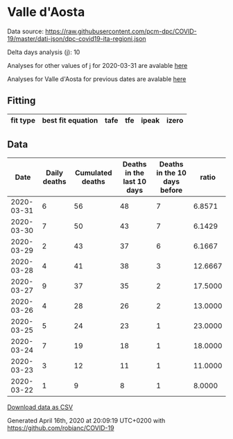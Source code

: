 # Valle d'Aosta

Data source: https://raw.githubusercontent.com/pcm-dpc/COVID-19/master/dati-json/dpc-covid19-ita-regioni.json

Delta days analysis (j): 10

Analyses for other values of j for 2020-03-31 are avalable [here](../2020-03-31/README.md)

Analyses for Valle d'Aosta for previous dates are avalable [here](../README.md)

## Fitting 
|fit type|best fit equation|tafe|tfe|ipeak|izero|
|-------|-----|--------|------|---|---|

## Data
|Date|Daily deaths|Cumulated deaths|Deaths in the last 10 days|Deaths in the 10 days before|ratio|
|----|----------|-----------|-------|--------------------|-----|
|2020-03-31|6|56|48|7|6.8571|
|2020-03-30|7|50|43|7|6.1429|
|2020-03-29|2|43|37|6|6.1667|
|2020-03-28|4|41|38|3|12.6667|
|2020-03-27|9|37|35|2|17.5000|
|2020-03-26|4|28|26|2|13.0000|
|2020-03-25|5|24|23|1|23.0000|
|2020-03-24|7|19|18|1|18.0000|
|2020-03-23|3|12|11|1|11.0000|
|2020-03-22|1|9|8|1|8.0000|

[Download data as CSV](COVID-19_valle_d'aosta_j10_2020-03-31.csv)

Generated April 16th, 2020 at 20:09:19 UTC+0200 with https://github.com/robianc/COVID-19
